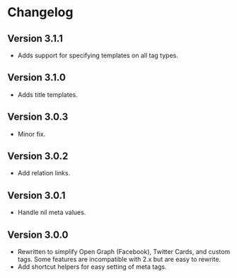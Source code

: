 # Changelog

## Version 3.1.1

* Adds support for specifying templates on all tag types.

## Version 3.1.0

* Adds title templates.

## Version 3.0.3

* Minor fix.

## Version 3.0.2

* Add relation links.

## Version 3.0.1

* Handle nil meta values.

## Version 3.0.0

* Rewritten to simplify Open Graph (Facebook), Twitter Cards, and custom tags.
  Some features are incompatible with 2.x but are easy to rewrite.
* Add shortcut helpers for easy setting of meta tags.